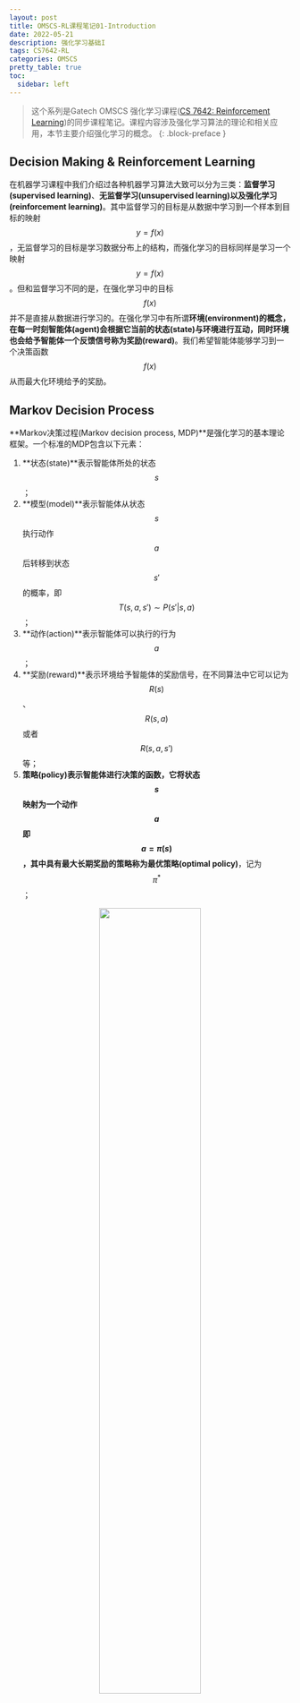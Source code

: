 ```yaml
---
layout: post
title: OMSCS-RL课程笔记01-Introduction
date: 2022-05-21
description: 强化学习基础I
tags: CS7642-RL
categories: OMSCS
pretty_table: true
toc:
  sidebar: left
---
```



> 这个系列是Gatech OMSCS 强化学习课程([CS 7642: Reinforcement Learning](https://omscs.gatech.edu/cs-7642-reinforcement-learning))的同步课程笔记。课程内容涉及强化学习算法的理论和相关应用，本节主要介绍强化学习的概念。
{: .block-preface }


## Decision Making & Reinforcement Learning

在机器学习课程中我们介绍过各种机器学习算法大致可以分为三类：**监督学习(supervised learning)**、**无监督学习(unsupervised learning)**以及**强化学习(reinforcement learning)**。其中监督学习的目标是从数据中学习到一个样本到目标的映射$$y=f(x)$$，无监督学习的目标是学习数据分布上的结构，而强化学习的目标同样是学习一个映射$$y=f(x)$$。但和监督学习不同的是，在强化学习中的目标$$f(x)$$并不是直接从数据进行学习的。在强化学习中有所谓**环境(environment)**的概念，在每一时刻**智能体(agent)**会根据它当前的**状态(state)**与环境进行互动，同时环境也会给予智能体一个反馈信号称为**奖励(reward)**。我们希望智能体能够学习到一个决策函数$$f(x)$$从而最大化环境给予的奖励。

## Markov Decision Process

**Markov决策过程(Markov decision process, MDP)**是强化学习的基本理论框架。一个标准的MDP包含以下元素：

1. **状态(state)**表示智能体所处的状态$$s$$；
2. **模型(model)**表示智能体从状态$$s$$执行动作$$a$$后转移到状态$$s'$$的概率，即$$T(s, a, s') \sim P(s' \vert s, a)$$；
3. **动作(action)**表示智能体可以执行的行为$$a$$；
4. **奖励(reward)**表示环境给予智能体的奖励信号，在不同算法中它可以记为$$R(s)$$、$$R(s, a)$$或者$$R(s, a, s')$$等；
5. **策略(policy)**表示智能体进行决策的函数，它将状态$$s$$映射为一个动作$$a$$即$$a = \pi(s)$$，其中具有最大长期奖励的策略称为**最优策略(optimal policy)**，记为$$\pi^*$$；

<div align=center>
<img src="https://i.imgur.com/24gZNVb.png" width="60%">
</div>

实际上状态、模型、动作以及奖励定义了整个待求解的问题，而强化学习的目标是求解出这个MDP的最优策略。

### Sequences of Rewards

在强化学习中一种常见的情况是考虑无限长序列的累计奖励：

$$
U(s_0, s_1, ...) = \sum_{t=0}^\infty R(s_t)
$$

在这种情况下的效用是不收敛的，我们也无法基于效用来比较不同策略的好坏。为了处理这种问题我们需要引入折扣系数$$0 \leq \gamma \lt 1$$对$$t$$时刻的奖励进行加权，此时的效用可以表示为一个几何级数：

$$
U(s_0, s_1, ...) = \sum_{t=0}^\infty \gamma^t R(s_t)
$$

这样就可以保证效用的收敛性：

$$
U(s_0, s_1, ...) \leq \sum_{t=0}^\infty \gamma^t R_{\max} = \frac{R_{\max}}{1-\gamma}
$$

### Policies

我们在上面提到过最优策略是使长期奖励最大的策略。在折扣系数的修正下我们可以更严格地来定义它：

$$
\pi^* = \arg \max_\pi \mathbb{E} \bigg[ \sum_{t=0}^\infty \gamma^t R(s_t) \bigg\vert \pi \bigg]
$$

同时，我们定义在策略$$\pi$$下的效用为：

$$
U^\pi (s) = \mathbb{E} \bigg[ \sum_{t=0}^\infty \gamma^t R(s_t) \bigg\vert \pi, s_0=s \bigg]
$$

这里需要对效用和奖励的概念进行区分：效用$$U$$需要考虑长期的累计奖励，而奖励$$R$$则只是当前状态的反馈信号。

对于最优策略$$\pi^*$$，它和它对应的效用函数还需要满足：

$$
\pi^* (s) = \arg \max_a \sum_{s'} T(s, a, s') \ U^* (s')
$$

上式说明在状态$$s$$下，最优策略$$\pi^*$$给出的动作为所有可行动作中最大化下一状态$$s'$$效用期望的那个动作。

更进一步，我们可以对$$U^* (s)$$进行展开：

$$
U^* (s) = R(s) + \gamma \cdot \max_a \sum_{s'} T(s, a, s') \ U^* (s')
$$

上式称为**Bellman方程(Bellman equation)**。Bellman方程是MDP中最核心的方程，它指出了最优策略下效用函数自身的递归关系。

### Finding Policies

显然Bellman方程是一个非线性方程一般无法直接进行求解，但是我们可以通过迭代的方法来计算最优策略对应的效用函数。具体来说，在每一步我们需要进行迭代：

$$
\hat{U}_{t+1} (s) = R(s) + \gamma \cdot \max_a \sum_{s'} T(s, a, s') \ \hat{U}_t (s')
$$

当迭代次数足够多时可以证明$$\hat{U}_t$$会收敛到最优效用函数上。这种通过不断迭代来计算最优效用函数以及最优策略的方法称为**价值迭代(value iteration)**。

除了价值迭代之外，我们还可以从策略的角度出发来寻找最优策略。具体来说，在每一步我们首先计算当前策略的效用：

$$
U_t (s) = R(s) + \gamma \cdot \sum_{s'} T(s, \pi_t(s), s') \ U_t (s')
$$

然后利用计算出的效用函数来更新策略：

$$
\pi_{t+1} (s) = \arg \max_a \sum_{s'} T(s, a, s') \ U_t (s')
$$

这种先计算当前策略效用函数再对策略进行更新的方法称为**策略迭代(policy iteration)**。

## The Bellman Equations

Bellman方程有很多等价的形式。如果我们把奖励$$R$$定义为状态和动作的函数，则可以得到价值函数的递归形式：

$$
V(s) = \max_a \bigg( R(s, a) + \gamma \cdot \sum_{s'} T(s, a, s') \ V (s') \bigg)
$$

对上式进行展开可以得到：

$$
V(s_1) = \max_{a_1} \bigg( R(s_1, a_1) + \gamma \cdot \sum_{s_2} T(s_1, a_1, s_2) \ \max_{a_2} \bigg( R(s_2, a_2) + \gamma \cdot \sum_{s_3} T(s_2, a_2, s_3) ... \bigg) \bigg)
$$

我们可以把最外面括号中的内容定义为一个关于状态和动作的函数$$Q(s, a)$$，这样可以得到Q函数(quantity)的递归关系：

$$
Q(s, a) = R(s, a) + \gamma \cdot \sum_{s'} T(s, a, s') \ \max_{a'} Q(s', a')
$$

如果我们把上式中奖励$$R(s, a)$$后面的部分定义为$$C(s, a)$$，还可以得到C函数(continuation)的递归关系：

$$
C(s, a) = \gamma \cdot \sum_{s'} T(s, a, s') \ \max_{a'} \bigg( R(s', a') + C(s', a') \bigg)
$$

这样我们就推导了Bellman方程的三个等价形式，它们之间存在相互转换关系：

$$
V(s) = \max_a Q(s, a) = \max_a \bigg( R(s, a) + C(s, a) \bigg)
$$

$$
Q(s, a) = R(s, a) + \gamma \cdot \sum_{s'} T(s, a, s') \ V(s') = R(s, a) + C(s, a)
$$

$$
C(s, a) = \gamma \cdot \sum_{s'} T(s, a, s') \ V(s') = \gamma \cdot \sum_{s'} T(s, a, s') \ \max_{a'} Q(s', a')
$$